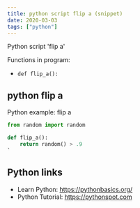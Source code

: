 ```yaml
---
title: python script flip a (snippet)
date: 2020-03-03
tags: ["python"]
---
```

Python script 'flip a'

Functions in program: 
* `def flip_a():`

## python flip a

Python example: flip a

```python
from random import random

def flip_a():
    return random() > .9
`

```

## Python links

- Learn Python: https://pythonbasics.org/
- Python Tutorial: https://pythonspot.com
